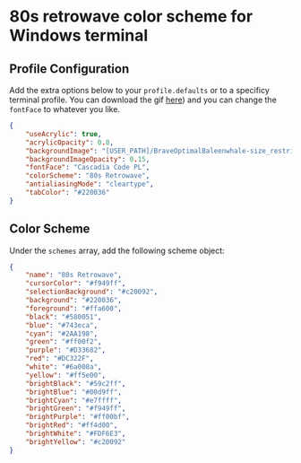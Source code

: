 # 80s retrowave color scheme for Windows terminal
## Profile Configuration
Add the extra options below to your `profile.defaults` or to a specificy terminal profile. You can download the gif [here](./BraveOptimalBaleenwhale-size_restricted.gif)) and you can change the `fontFace` to whatever you like. 
```json
{
    "useAcrylic": true,
    "acrylicOpacity": 0.8,
    "backgroundImage": "[USER_PATH]/BraveOptimalBaleenwhale-size_restricted.gif",
    "backgroundImageOpacity": 0.15,
    "fontFace": "Cascadia Code PL",
    "colorScheme": "80s Retrowave",
    "antialiasingMode": "cleartype",
    "tabColor": "#220036"
}
```
## Color Scheme
Under the `schemes` array, add the following scheme object:
```json
{
    "name": "80s Retrowave",
    "cursorColor": "#f949ff",
    "selectionBackground": "#c20092",
    "background": "#220036",
    "foreground": "#ffa600",
    "black": "#580051",
    "blue": "#743eca",
    "cyan": "#2AA198",
    "green": "#ff00f2",
    "purple": "#D33682",
    "red": "#DC322F",
    "white": "#6a008a",
    "yellow": "#ff5e00",
    "brightBlack": "#59c2ff",
    "brightBlue": "#00d9ff",
    "brightCyan": "#e7ffff",
    "brightGreen": "#f949ff",
    "brightPurple": "#ff00bf",
    "brightRed": "#ff4d00",
    "brightWhite": "#FDF6E3",
    "brightYellow": "#c20092"
}
```
